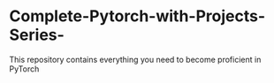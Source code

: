 # Complete-Pytorch-with-Projects-Series-
This repository contains everything you need to become proficient in PyTorch
